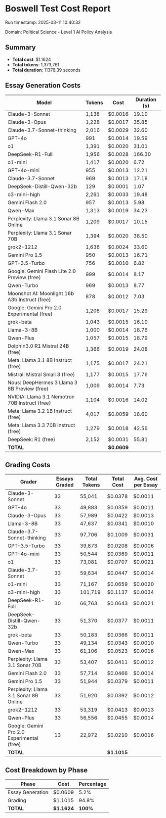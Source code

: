 # Boswell Test Cost Report

Run timestamp: 2025-03-11 10:40:32

Domain: Political Science - Level 1 AI Policy Analysis

## Summary

- **Total cost**: $1.1624
- **Total tokens**: 1,373,761
- **Total duration**: 11378.39 seconds

## Essay Generation Costs

| Model | Tokens | Cost | Duration (s) |
|-------|--------|------|--------------|
| Claude-3-Sonnet | 1,138 | $0.0016 | 19.10 |
| Claude-3-Opus | 1,228 | $0.0017 | 35.85 |
| Claude-3.7-Sonnet-thinking | 2,016 | $0.0029 | 32.60 |
| GPT-4o | 991 | $0.0014 | 19.59 |
| o1 | 1,391 | $0.0020 | 31.01 |
| DeepSeek-R1-Full | 1,956 | $0.0028 | 166.30 |
| o1-mini | 1,417 | $0.0020 | 6.72 |
| GPT-4o-mini | 955 | $0.0013 | 12.21 |
| Claude-3.7-Sonnet | 969 | $0.0013 | 17.18 |
| DeepSeek-Distill-Qwen-32b | 129 | $0.0001 | 1.07 |
| o3-mini-high | 2,261 | $0.0033 | 19.48 |
| Gemini Flash 2.0 | 957 | $0.0013 | 5.98 |
| Qwen-Max | 1,313 | $0.0019 | 34.23 |
| Perplexity: Llama 3.1 Sonar 8B Online | 1,209 | $0.0017 | 10.15 |
| Perplexity: Llama 3.1 Sonar 70B | 1,394 | $0.0020 | 38.50 |
| grok2-1212 | 1,636 | $0.0024 | 33.60 |
| Gemini Pro 1.5 | 950 | $0.0013 | 16.71 |
| GPT-3.5-Turbo | 756 | $0.0010 | 6.82 |
| Google: Gemini Flash Lite 2.0 Preview (free) | 999 | $0.0014 | 8.17 |
| Qwen-Turbo | 969 | $0.0013 | 8.77 |
| Moonshot AI: Moonlight 16b A3b Instruct (free) | 878 | $0.0012 | 7.03 |
| Google: Gemini Pro 2.0 Experimental (free) | 1,208 | $0.0017 | 15.29 |
| grok-beta | 1,043 | $0.0015 | 16.10 |
| Llama-3-8B | 1,000 | $0.0014 | 18.76 |
| Qwen-Plus | 1,057 | $0.0015 | 18.79 |
| Dolphin3.0 R1 Mistral 24B (free) | 1,366 | $0.0019 | 24.08 |
| Meta: Llama 3.1 8B Instruct (free) | 1,175 | $0.0017 | 24.21 |
| Mistral: Mistral Small 3 (free) | 1,177 | $0.0015 | 17.76 |
| Nous: DeepHermes 3 Llama 3 8B Preview (free) | 1,009 | $0.0014 | 7.73 |
| NVIDIA: Llama 3.1 Nemotron 70B Instruct (free) | 1,104 | $0.0016 | 14.02 |
| Meta: Llama 3.2 1B Instruct (free) | 4,017 | $0.0059 | 18.60 |
| Meta: Llama 3.3 70B Instruct (free) | 1,279 | $0.0018 | 42.56 |
| DeepSeek: R1 (free) | 2,152 | $0.0031 | 55.81 |
| **TOTAL** | | **$0.0609** | |

## Grading Costs

| Grader | Essays Graded | Total Tokens | Total Cost | Avg. Cost per Essay |
|--------|---------------|--------------|------------|---------------------|
| Claude-3-Sonnet | 33 | 55,041 | $0.0378 | $0.0011 |
| GPT-4o | 33 | 49,883 | $0.0359 | $0.0011 |
| Claude-3-Opus | 33 | 57,989 | $0.0422 | $0.0013 |
| Llama-3-8B | 33 | 47,637 | $0.0341 | $0.0010 |
| Claude-3.7-Sonnet-thinking | 33 | 97,706 | $0.1009 | $0.0031 |
| GPT-3.5-Turbo | 33 | 39,873 | $0.0208 | $0.0006 |
| GPT-4o-mini | 33 | 50,544 | $0.0369 | $0.0011 |
| o1 | 33 | 73,081 | $0.0707 | $0.0021 |
| Claude-3.7-Sonnet | 33 | 59,634 | $0.0447 | $0.0014 |
| o1-mini | 33 | 71,167 | $0.0659 | $0.0020 |
| o3-mini-high | 33 | 101,719 | $0.1137 | $0.0034 |
| DeepSeek-R1-Full | 30 | 66,763 | $0.0643 | $0.0021 |
| DeepSeek-Distill-Qwen-32b | 33 | 51,370 | $0.0377 | $0.0011 |
| grok-beta | 33 | 50,183 | $0.0366 | $0.0011 |
| Qwen-Turbo | 33 | 49,134 | $0.0343 | $0.0010 |
| Qwen-Max | 33 | 61,106 | $0.0523 | $0.0016 |
| Perplexity: Llama 3.1 Sonar 70B | 33 | 53,407 | $0.0411 | $0.0012 |
| Gemini Flash 2.0 | 33 | 57,714 | $0.0466 | $0.0014 |
| Gemini Pro 1.5 | 33 | 51,944 | $0.0379 | $0.0011 |
| Perplexity: Llama 3.1 Sonar 8B Online | 33 | 51,920 | $0.0392 | $0.0012 |
| grok2-1212 | 33 | 53,319 | $0.0413 | $0.0013 |
| Qwen-Plus | 33 | 56,556 | $0.0455 | $0.0014 |
| Google: Gemini Pro 2.0 Experimental (free) | 13 | 22,972 | $0.0210 | $0.0016 |
| **TOTAL** | | | **$1.1015** | |

## Cost Breakdown by Phase

| Phase | Cost | Percentage |
|-------|------|------------|
| Essay Generation | $0.0609 | 5.2% |
| Grading | $1.1015 | 94.8% |
| **TOTAL** | **$1.1624** | **100%** |